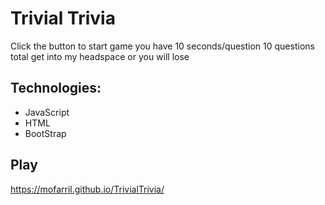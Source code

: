# Trivial Trivia

Click the button to start game
you have 10 seconds/question
10 questions total
get into my headspace or you will lose

## Technologies: 

* JavaScript
* HTML
* BootStrap


## Play

https://mofarril.github.io/TrivialTrivia/
